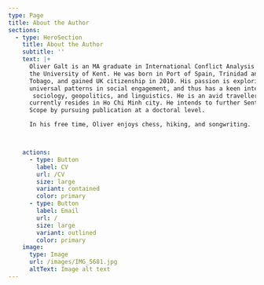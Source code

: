 ```yaml
---
type: Page
title: About the Author
sections:
  - type: HeroSection
    title: About the Author
    subtitle: ''
    text: |+
      Oliver Galt is an MA graduate in International Conflict Analysis from 
      the University of Kent. He was born in Port of Spain, Trinidad and 
      Tobago, and gained UK citizenship in 2010. His passion is exploring 
      universal patterns in social engagement, and thus has a keen interest in
       sociology, geopolitics, and linguistics. He is an avid traveller, and 
      currently resides in Ho Chi Minh city. He intends to further Sentiment 
      Scope by pursuing publication at a doctoral level. 

      In his free time, Oliver enjoys chess, hiking, and songwriting. 



    actions:
      - type: Button
        label: CV
        url: /CV
        size: large
        variant: contained
        color: primary
      - type: Button
        label: Email
        url: /
        size: large
        variant: outlined
        color: primary
    image:
      type: Image
      url: /images/IMG_5681.jpg
      altText: Image alt text
---
```

